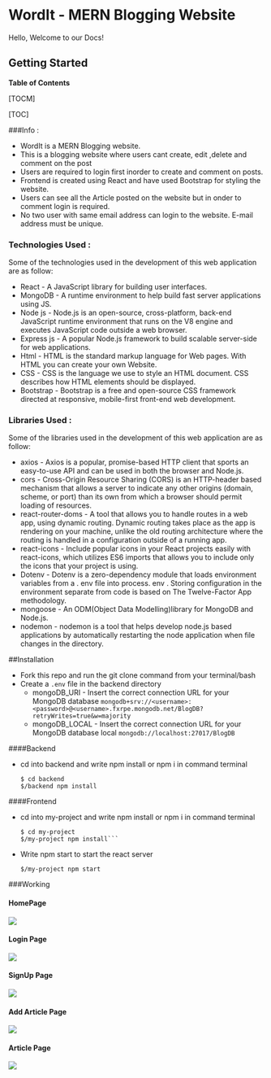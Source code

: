 # WordIt - MERN Blogging Website
Hello, Welcome to our Docs!

## Getting Started
**Table of Contents**

[TOCM]

[TOC]

###Info :
- WordIt is a MERN Blogging website.
- This is a blogging website where users cant create, edit ,delete and comment on the post
- Users are required to login first inorder to create and comment on posts.
- Frontend is created using React and have used Bootstrap for styling the website.
- Users can see all the Article posted on the website but in onder to comment login is required.
- No two user with same email address can login to the website. E-mail address must be unique.
   
### Technologies Used :
Some of the technologies used in the development of this web application are as follow:
- React - A JavaScript library for building user interfaces.
- MongoDB - A runtime environment to help build fast server applications using JS.
- Node js - Node.js is an open-source, cross-platform, back-end JavaScript runtime environment that runs on the V8 engine and executes JavaScript code outside a web browser.
- Express js - A popular Node.js framework to build scalable server-side for web applications.
- Html - HTML is the standard markup language for Web pages. With HTML you can create your own Website.
- CSS - CSS is the language we use to style an HTML document. CSS describes how HTML elements should be displayed.
- Bootstrap - Bootstrap is a free and open-source CSS framework directed at responsive, mobile-first front-end web development.

### Libraries Used :
Some of the libraries used in the development of this web application are as follow:
- axios - Axios is a popular, promise-based HTTP client that sports an easy-to-use API and can be used in both the browser and Node.js.
- cors - Cross-Origin Resource Sharing (CORS) is an HTTP-header based mechanism that allows a server to indicate any other origins (domain, scheme, or port) than its own from which a browser should permit loading of resources.
- react-router-doms - A tool that allows you to handle routes in a web app, using dynamic routing. Dynamic routing takes place as the app is rendering on your machine, unlike the old routing architecture where the routing is handled in a configuration outside of a running app.
- react-icons - Include popular icons in your React projects easily with react-icons, which utilizes ES6 imports that allows you to include only the icons that your project is using.
- Dotenv - Dotenv is a zero-dependency module that loads environment variables from a . env file into process. env . Storing configuration in the environment separate from code is based on The Twelve-Factor App methodology.
- mongoose - An ODM(Object Data Modelling)library for MongoDB and Node.js.
- nodemon - nodemon is a tool that helps develop node.js based applications by automatically restarting the node application when file changes in the directory.


##Installation
- Fork this repo and run the git clone command from your terminal/bash
- Create a `.env` file in the backend directory
	- mongoDB_URI - Insert the correct connection URL for your MongoDB database
`mongodb+srv://<username>:<password>@<username>.fxrpe.mongodb.net/BlogDB?retryWrites=true&w=majority`
	- mongoDB_LOCAL - Insert the correct connection URL for your MongoDB database local
`mongodb://localhost:27017/BlogDB`

####Backend
- cd into backend and write npm install or npm i in command terminal

	```
	$ cd backend
	$/backend npm install
	```

####Frontend
- cd into my-project and write npm install or npm i in command terminal

	```
	$ cd my-project
	$/my-project npm install```

- Write npm start to start the react server

	```
	$/my-project npm start 
	```

###Working
#### HomePage
![](https://pandao.github.io/editor.md/examples/images/4.jpg)
#### Login Page
![](https://pandao.github.io/editor.md/examples/images/4.jpg)
#### SignUp Page
![](https://pandao.github.io/editor.md/examples/images/4.jpg)
#### Add Article Page
![](https://pandao.github.io/editor.md/examples/images/4.jpg)
#### Article Page
![](https://pandao.github.io/editor.md/examples/images/4.jpg)
